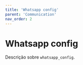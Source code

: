 ```yaml
---
title: 'Whatsapp config'
parent: 'Communication'
nav_order: 2
---
```


# Whatsapp config

Descrição sobre `whatsapp_config`.
